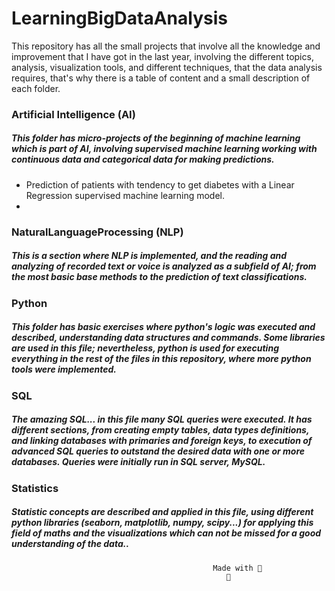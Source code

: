 # LearningBigDataAnalysis 
This repository has all the small projects that involve all the knowledge and improvement that I have got in the last year, involving the different topics, analysis, visualization tools, and different techniques, that the data analysis requires, that's why there is a table of content and a small description of each folder. 



### Artificial Intelligence (AI)
##### This folder has micro-projects of the beginning of machine learning which is part of AI, involving supervised machine learning working with continuous data and        categorical data for making predictions.

- Prediction of patients with tendency to get diabetes with a Linear Regression supervised machine learning model.
- 



### NaturalLanguageProcessing (NLP)
##### This is a section where NLP is implemented, and the reading and analyzing of recorded text or voice is analyzed as a subfield of AI; from the most basic base methods to the prediction of text classifications.



### Python 
##### This folder has basic exercises where python's logic was executed and described, understanding data structures and commands. Some libraries are used in this file; nevertheless, python is used for executing everything in the rest of the files in this repository, where more python tools were implemented.


### SQL 
##### The amazing SQL... in this file many SQL queries were executed. It has different sections, from creating empty tables, data types definitions, and linking databases with primaries and foreign keys, to execution of advanced SQL queries to outstand the desired data with one or more databases. Queries were initially run in SQL server, MySQL.


### Statistics 
##### Statistic concepts are described and applied in this file, using different python libraries (seaborn, matplotlib, numpy, scipy...) for applying this field of maths and the visualizations which can not be missed for a good understanding of the data..




                                                 Made with 💜
                                                    🌵 
